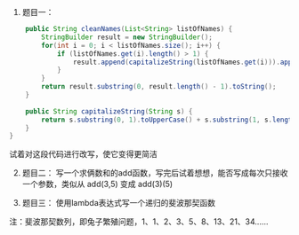 1. 题目一：
```java
    public String cleanNames(List<String> listOfNames) {
        StringBuilder result = new StringBuilder();
        for(int i = 0; i < listOfNames.size(); i++) {
            if (listOfNames.get(i).length() > 1) {
                result.append(capitalizeString(listOfNames.get(i))).append(",");
            }
        }
        return result.substring(0, result.length() - 1).toString();
    }
 
    public String capitalizeString(String s) {
        return s.substring(0, 1).toUpperCase() + s.substring(1, s.length());
    }
}

```

试着对这段代码进行改写，使它变得更简洁

2. 题目二：
写一个求俩数和的add函数，写完后试着想想，能否写成每次只接收一个参数，类似从 add(3,5) 变成 add(3)(5)

3. 题目三：
使用lambda表达式写一个递归的斐波那契函数

注：斐波那契数列，即兔子繁殖问题，1、1、2、3、5、8、13、21、34......